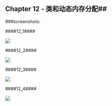 ## Chapter 12 - 类和动态内存分配##

###screenshots:

####12_1####

![](https://github.com/PytLab/Cpp-Primer-Plus/blob/master/ch12/screenshots/12_1.gif)

####12_2####

![](https://github.com/PytLab/Cpp-Primer-Plus/blob/master/ch12/screenshots/12_2.gif)

####12_3####

![](https://github.com/PytLab/Cpp-Primer-Plus/blob/master/ch12/screenshots/12_3.gif)


####12_4####

![](https://github.com/PytLab/Cpp-Primer-Plus/blob/master/ch12/screenshots/12_4.gif)

